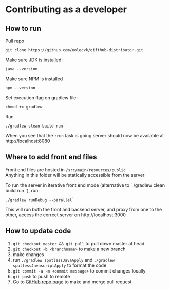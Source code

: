 # Contributing as a developer

## How to run

Pull repo
```
git clone https://github.com/eolecvk/gifthub-distributor.git
```

Make sure JDK is installed:
```
java --version
```

Make sure NPM is installed
```
npm --version
```

Set execution flag on gradlew file:
```
chmod +x gradlew
```

Run
```
./gradlew clean build run`
```
When you see that the `:run` task is going server should now be available at http://localhost:8080


## Where to add front end files

Front end files are hosted in `/src/main/resources/public`  
Anything in this folder will be statically accessible from the server

To run the server in iterative front end mode (alternative to `./gradlew clean build run``), run:
```
./gradlew runDebug --parallel`
```

This will run both the front and backend server, and proxy from one to the other, access the correct
server on http://localhost:3000


## How to update code

1. `git checkout master && git pull` to pull down master at head
1. `git checkout -b <branchname>` to make a new branch
2. make changes
2. run `./gradlew spotlessJavaApply` and `./gradlew spotlessJavascriptApply` to format the code
3. `git commit -a -m <commit message>` to commit changes locally
4. `git push` to push to remote
5. Go to [GitHub repo page](https://github.com/eolecvk/gifthub-distributor) to make and merge pull request
